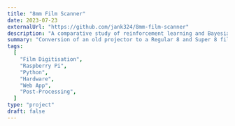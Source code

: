```yaml
---
title: "8mm Film Scanner"
date: 2023-07-23
externalUrl: "https://github.com/jank324/8mm-film-scanner"
description: "A comparative study of reinforcement learning and Bayesian optimisation for online continuous tuning"
summary: "Conversion of an old projector to a Regular 8 and Super 8 film scanner, including control software, a web app and post-processing workflow."
tags:
  [
    "Film Digitisation",
    "Raspberry Pi",
    "Python",
    "Hardware",
    "Web App",
    "Post-Processing",
  ]
type: "project"
draft: false
---
```

